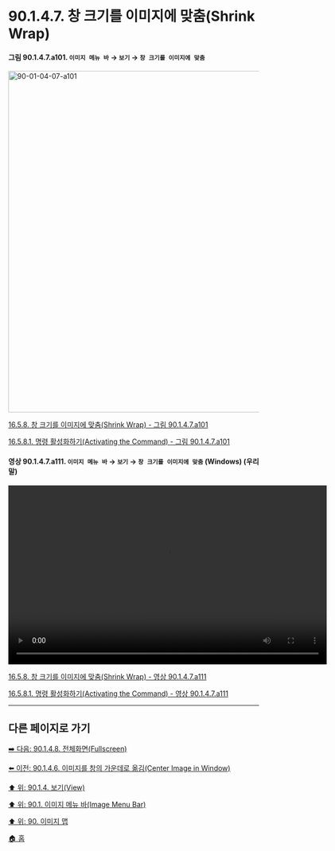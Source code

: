 # 90.1.4.7. 창 크기를 이미지에 맞춤(Shrink Wrap)

<a id="90-01-04-07-a101"></a>

#### 그림 90.1.4.7.a101. `이미지 메뉴 바` → `보기` → `창 크기를 이미지에 맞춤`
<img width="940" height="687" alt="90-01-04-07-a101" src="https://github.com/user-attachments/assets/5af21804-3916-44af-a306-c76f8d526a7a" />

[16.5.8. 창 크기를 이미지에 맞춤(Shrink Wrap) - 그림 90.1.4.7.a101](./16-05-08-00-shrink-wrap.md#90-01-04-07-a101)

[16.5.8.1. 명령 활성화하기(Activating the Command) - 그림 90.1.4.7.a101](./16-05-08-01-activating_the_command.md#90-01-04-07-a101)

<a id="90-01-04-07-a111"></a>

#### 영상 90.1.4.7.a111. `이미지 메뉴 바` → `보기` → `창 크기를 이미지에 맞춤` (Windows) (우리말)
<video controls="controls" width="640" height="360" src="https://github.com/user-attachments/assets/b7c58608-c27a-4aa4-820c-dda9598ef835"></video>

[16.5.8. 창 크기를 이미지에 맞춤(Shrink Wrap) - 영상 90.1.4.7.a111](./16-05-08-00-shrink-wrap.md#90-01-04-07-a111)

[16.5.8.1. 명령 활성화하기(Activating the Command) - 영상 90.1.4.7.a111](./16-05-08-01-activating_the_command.md#90-01-04-07-a111)

***

## 다른 페이지로 가기

[➡️ 다음: 90.1.4.8. 전체화면(Fullscreen)](./90-01-04-08-fullscreen.md)

[⬅️ 이전: 90.1.4.6. 이미지를 창의 가운데로 옮김(Center Image in Window)](./90-01-04-06-center_image_in_window.md)

[⬆️ 위: 90.1.4. 보기(View)](./90-01-04-00-view.md)

[⬆️ 위: 90.1. 이미지 메뉴 바(Image Menu Bar)](./90-01-00-image-menu-bar.md)

[⬆️ 위: 90. 이미지 맵](./90-00-image-map.md)

[🏠 홈](./00-home.md)
